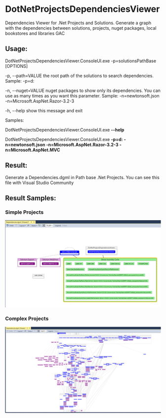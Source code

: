 # DotNetProjectsDependenciesViewer
Dependencies Viewer for .Net Projects and Solutions.
Generate a graph with the dependencies between solutions, projects, nuget packages, local bookstores and libraries GAC

## Usage:
DotNetProjectsDependenciesViewer.ConsoleUI.exe -p=solutionsPathBase [OPTIONS]

-p, --path=VALUE           the root path of the solutions to search dependencies. Sample: -p=d:

-n, --nuget=VALUE          nuget packages to show only its dependencies. You can use as many times as you want this parameter.
                           Sample: -n=newtonsoft.json -n=Microsoft.AspNet.Razor-3.2-3

-h, --help                 show this message and exit

Samples: 

DotNetProjectsDependenciesViewer.ConsoleUI.exe **--help**

DotNetProjectsDependenciesViewer.ConsoleUI.exe **-p=d: -n=newtonsoft.json -n=Microsoft.AspNet.Razor-3.2-3 -n=Microsoft.AspNet.MVC**

## Result:
Generate a Dependencies.dgml in Path base .Net Projects. 
You can see this file with Visual Studio Community

## Result Samples:
### Simple Projects
![Alt text](/resources/SimpleProjects.PNG?raw=true "Simple Projects")

### Complex Projects
![Alt text](/resources/ComplexProjects.PNG?raw=true "Complex Projects")
